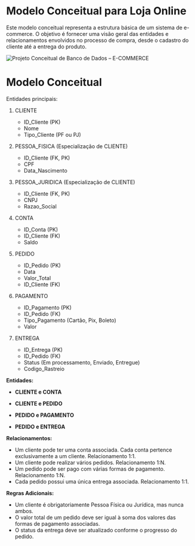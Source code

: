 # Modelo Conceitual para Loja Online

Este modelo conceitual representa a estrutura básica de um sistema de e-commerce. O objetivo é fornecer uma visão geral das entidades e relacionamentos envolvidos no processo de compra, desde o cadastro do cliente até a entrega do produto.

![Projeto Conceitual de Banco de Dados – E-COMMERCE](https://github.com/user-attachments/assets/223a52d8-feeb-422d-b2e9-5a33590bde5c)

# Modelo Conceitual

Entidades principais:

1. CLIENTE
   - ID_Cliente (PK)
   - Nome
   - Tipo_Cliente (PF ou PJ)

2. PESSOA_FISICA (Especialização de CLIENTE)
   - ID_Cliente (FK, PK)
   - CPF
   - Data_Nascimento

3. PESSOA_JURIDICA (Especialização de CLIENTE)
   - ID_Cliente (FK, PK)
   - CNPJ
   - Razao_Social

4. CONTA
   - ID_Conta (PK)
   - ID_Cliente (FK)
   - Saldo

5. PEDIDO
   - ID_Pedido (PK)
   - Data
   - Valor_Total
   - ID_Cliente (FK)

6. PAGAMENTO
   - ID_Pagamento (PK)
   - ID_Pedido (FK)
   - Tipo_Pagamento (Cartão, Pix, Boleto)
   - Valor

7. ENTREGA
   - ID_Entrega (PK)
   - ID_Pedido (FK)
   - Status (Em processamento, Enviado, Entregue)
   - Codigo_Rastreio

**Entidades:**

* **CLIENTE e CONTA**

* **CLIENTE e PEDIDO**

* **PEDIDO e PAGAMENTO**

* **PEDIDO e ENTREGA**

**Relacionamentos:**

* Um cliente pode ter uma conta associada. Cada conta pertence exclusivamente a um cliente.
Relacionamento 1:1.
* Um cliente pode realizar vários pedidos.
Relacionamento 1:N.
* Um pedido pode ser pago com várias formas de pagamento.
Relacionamento 1:N.
* Cada pedido possui uma única entrega associada.
Relacionamento 1:1.

**Regras Adicionais:**

* Um cliente é obrigatoriamente Pessoa Física ou Jurídica, mas nunca ambos.
* O valor total de um pedido deve ser igual à soma dos valores das formas de pagamento associadas.
* O status da entrega deve ser atualizado conforme o progresso do pedido.

